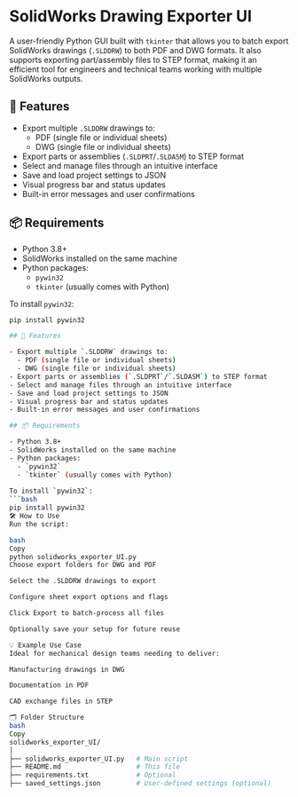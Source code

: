 # SolidWorks Drawing Exporter UI

A user-friendly Python GUI built with `tkinter` that allows you to batch export SolidWorks drawings (`.SLDDRW`) to both PDF and DWG formats. It also supports exporting part/assembly files to STEP format, making it an efficient tool for engineers and technical teams working with multiple SolidWorks outputs.

## 🚀 Features

- Export multiple `.SLDDRW` drawings to:
  - PDF (single file or individual sheets)
  - DWG (single file or individual sheets)
- Export parts or assemblies (`.SLDPRT`/`.SLDASM`) to STEP format
- Select and manage files through an intuitive interface
- Save and load project settings to JSON
- Visual progress bar and status updates
- Built-in error messages and user confirmations

## 📦 Requirements

- Python 3.8+
- SolidWorks installed on the same machine
- Python packages:
  - `pywin32`
  - `tkinter` (usually comes with Python)
  
To install `pywin32`:
```bash
pip install pywin32

## 🚀 Features

- Export multiple `.SLDDRW` drawings to:
  - PDF (single file or individual sheets)
  - DWG (single file or individual sheets)
- Export parts or assemblies (`.SLDPRT`/`.SLDASM`) to STEP format
- Select and manage files through an intuitive interface
- Save and load project settings to JSON
- Visual progress bar and status updates
- Built-in error messages and user confirmations

## 📦 Requirements

- Python 3.8+
- SolidWorks installed on the same machine
- Python packages:
  - `pywin32`
  - `tkinter` (usually comes with Python)
  
To install `pywin32`:
```bash
pip install pywin32
🛠 How to Use
Run the script:

bash
Copy
python solidworks_exporter_UI.py
Choose export folders for DWG and PDF

Select the .SLDDRW drawings to export

Configure sheet export options and flags

Click Export to batch-process all files

Optionally save your setup for future reuse

💡 Example Use Case
Ideal for mechanical design teams needing to deliver:

Manufacturing drawings in DWG

Documentation in PDF

CAD exchange files in STEP

🗂 Folder Structure
bash
Copy
solidworks_exporter_UI/
│
├── solidworks_exporter_UI.py   # Main script
├── README.md                   # This file
├── requirements.txt            # Optional
├── saved_settings.json         # User-defined settings (optional)
